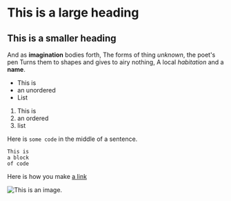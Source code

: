 # This is a large heading
## This is a smaller heading

And as **imagination** bodies forth,
The forms of thing *unknown*, the poet's pen
Turns them to shapes and gives to airy nothing,
A local *habitation* and a **name**.

- This is
- an unordered
- List

1. This is
2. an ordered
3. list

Here is `some code` in the middle of a sentence.
```
This is
a block
of code
```

Here is how you make [a link](https://www.wikipedia.org)

![This is an image.](https://github.com/yihui/xaringan/releases/download/v0.0.2/karl-mousetache.jpg)
